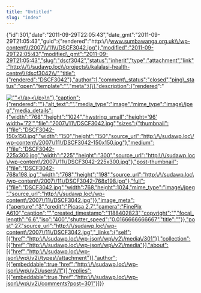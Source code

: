 ```yaml
---
title: "Untitled"
slug: "index"
---
```


{"id":301,"date":"2011-09-29T22:05:43","date\_gmt":"2011-09-29T21:05:43","guid":{"rendered":"http:\\/\\/www.sumbawanga.org.uk\\/wp-content\\/2007\\/11\\/DSCF3042.jpg"},"modified":"2011-09-29T22:05:43","modified\_gmt":"2011-09-29T21:05:43","slug":"dscf3042","status":"inherit","type":"attachment","link":"http:\\/\\/sudawp.loc\\/projects\\/kalalasi-health-centre\\/dscf3042\\/","title":{"rendered":"DSCF3042"},"author":1,"comment\_status":"closed","ping\_status":"open","template":"","meta":\[\],"description":{"rendered":"

[![\"\"](\"http:\/\/sudawp.loc\/wp-content\/2007\/11\/DSCF3042-225x300.jpg\")<\\/a><\\/p>\\n"},"caption":{"rendered":""},"alt\_text":"","media\_type":"image","mime\_type":"image\\/jpeg","media\_details":{"width":"768","height":"1024","hwstring\_small":"height='96' width='72'","file":"2007\\/11\\/DSCF3042.jpg","sizes":{"thumbnail":{"file":"DSCF3042-150x150.jpg","width":"150","height":"150","source\_url":"http:\\/\\/sudawp.loc\\/wp-content\\/2007\\/11\\/DSCF3042-150x150.jpg"},"medium":{"file":"DSCF3042-225x300.jpg","width":"225","height":"300","source\_url":"http:\\/\\/sudawp.loc\\/wp-content\\/2007\\/11\\/DSCF3042-225x300.jpg"},"post-thumbnail":{"file":"DSCF3042-768x198.jpg","width":"768","height":"198","source\_url":"http:\\/\\/sudawp.loc\\/wp-content\\/2007\\/11\\/DSCF3042-768x198.jpg"},"full":{"file":"DSCF3042.jpg","width":768,"height":1024,"mime\_type":"image\\/jpeg","source\_url":"http:\\/\\/sudawp.loc\\/wp-content\\/2007\\/11\\/DSCF3042.jpg"}},"image\_meta":{"aperture":"3","credit":"Picasa 2.7","camera":"FinePix A610","caption":"","created\_timestamp":"1188402823","copyright":"","focal\_length":"6.6","iso":"400","shutter\_speed":"0.0166666666667","title":""}},"post":27,"source\_url":"http:\\/\\/sudawp.loc\\/wp-content\\/2007\\/11\\/DSCF3042.jpg","\_links":{"self":\[{"href":"http:\\/\\/sudawp.loc\\/wp-json\\/wp\\/v2\\/media\\/301"}\],"collection":\[{"href":"http:\\/\\/sudawp.loc\\/wp-json\\/wp\\/v2\\/media"}\],"about":\[{"href":"http:\\/\\/sudawp.loc\\/wp-json\\/wp\\/v2\\/types\\/attachment"}\],"author":\[{"embeddable":true,"href":"http:\\/\\/sudawp.loc\\/wp-json\\/wp\\/v2\\/users\\/1"}\],"replies":\[{"embeddable":true,"href":"http:\\/\\/sudawp.loc\\/wp-json\\/wp\\/v2\\/comments?post=301"}\]}}](http:\/\/sudawp.loc\/wp-content\/2007\/11\/DSCF3042.jpg)